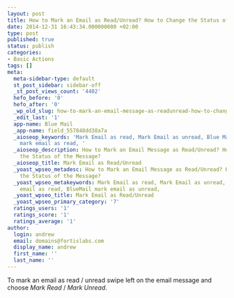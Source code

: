 ```yaml
---
layout: post
title: How to Mark an Email as Read/Unread? How to Change the Status of the Message?
date: 2014-12-31 16:43:34.000000000 +02:00
type: post
published: true
status: publish
categories:
- Basic Actions
tags: []
meta:
  meta-sidebar-type: default
  st_post_sidebar: sidebar-off
  _st_post_views_count: '4402'
  hefo_before: '0'
  hefo_after: '0'
  _wp_old_slug: how-to-mark-an-email-message-as-readunread-how-to-change-the-status-of-the-message
  _edit_last: '1'
  app-name: Blue Mail
  _app-name: field_557848dd38a7a
  _aioseop_keywords: 'Mark Email as read, Mark Email as unread, Blue Mail for iOS
    mark email as read, '
  _aioseop_description: How to Mark an Email Message as Read/Unread? How to Change
    the Status of the Message?
  _aioseop_title: Mark Email as Read/Unread
  _yoast_wpseo_metadesc: How to Mark an Email Message as Read/Unread? How to Change
    the Status of the Message?
  _yoast_wpseo_metakeywords: Mark Email as read, Mark Email as unread, Blue Mail mark
    email as read, BlueMail mark email as unread,
  _yoast_wpseo_title: Mark Email as Read/Unread
  _yoast_wpseo_primary_category: '7'
  ratings_users: '1'
  ratings_score: '1'
  ratings_average: '1'
author:
  login: andrew
  email: domains@fortislabs.com
  display_name: andrew
  first_name: ''
  last_name: ''
---
```

<p>To mark an email as read / unread swipe left on the email message and choose <em>Mark Read</em> / <em>Mark Unread</em>.</p>
<p>&nbsp;</p>
